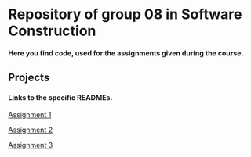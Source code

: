 # Repository of group 08 in Software Construction
#### Here you find code, used for the assignments given during the course.


## Projects
#### Links to the specific READMEs.
[Assignment 1](https://github.com/alainkueng/BINF4241-group08/tree/master/Assignment%201/README.md)

[Assignment 2](https://github.com/alainkueng/BINF4241-group08/blob/master/Assignment%202/README.md)

[Assignment 3](https://github.com/alainkueng/BINF4241-group08/blob/master/Assignment%203/README.md)
